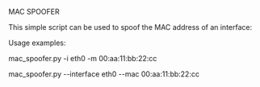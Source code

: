 MAC SPOOFER

This simple script can be used to spoof the MAC address of an interface:

Usage examples:

mac_spoofer.py -i eth0 -m 00:aa:11:bb:22:cc

mac_spoofer.py --interface eth0 --mac 00:aa:11:bb:22:cc
